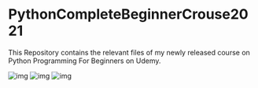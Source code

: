 # PythonCompleteBeginnerCrouse2021

This Repository contains the relevant files of my newly released course on Python Programming For Beginners on Udemy.

![img](http://i.imgur.com/dimaedunov/SmallLogoMakr-0xnb0o.png)
![img](http://i.imgur.com/SmallLogoMakr-0xnb0o.png)
![img](http://i.imgur.com/yourfilename.png)


